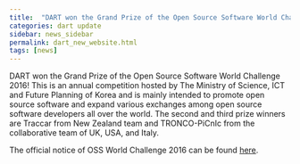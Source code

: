 ```yaml
---
title:  "DART won the Grand Prize of the Open Source Software World Challenge 2016!"
categories: dart update
sidebar: news_sidebar
permalink: dart_new_website.html
tags: [news]
---
```


DART won the Grand Prize of the Open Source Software World Challenge 2016! This is an annual competition hosted by The Ministry of Science, ICT and Future Planning of Korea and is mainly intended to promote open source software and expand various exchanges among open source software developers all over the world. The second and third prize winners are Traccar from New Zealand team and TRONCO-PiCnIc from the collaborative team of UK, USA, and Italy.

The official notice of OSS World Challenge 2016 can be found [here](http://ossaward.org/eng/m0301view.do?board_seq=429).
